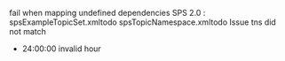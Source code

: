 fail when mapping undefined
dependencies
SPS 2.0 : spsExampleTopicSet.xmltodo spsTopicNamespace.xmltodo
Issue tns did not match

* 24:00:00 invalid hour